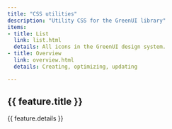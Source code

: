 ```yaml
---
title: "CSS utilities"
description: "Utility CSS for the GreenUI library"
items:
- title: List
  link: list.html
  details: All icons in the GreenUI design system.
- title: Overview
  link: overview.html
  details: Creating, optimizing, updating

---
```


<div class="features">
  <div
    v-for="(feature, index) in $page.frontmatter.items"
    :key="index"
    class="feature bg-light-grey ma-2 pa-3 rounded"
  >
    <RouterLink :to="feature.link || ''">
      <h2>{{ feature.title }}</h2>
      <p>{{ feature.details }}</p>
    </RouterLink>
  </div>
</div>


